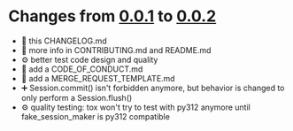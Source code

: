 # Changes from [0.0.1][0.0.1] to [0.0.2][0.0.2]

- 📝 this CHANGELOG.md
- 📝 more info in CONTRIBUTING.md and README.md
- ⚙️ better test code design and quality
- 📝 add a CODE_OF_CONDUCT.md
- 📝 add a MERGE_REQUEST_TEMPLATE.md
- ➕ Session.commit() isn't forbidden anymore, but behavior is changed to only perform a Session.flush()
- ⚙️ quality testing: tox won't try to test with py312 anymore until fake_session_maker is py312 compatible

[0.0.1]: https://lab.frogg.it/dorianturba/fake_session_maker/-/releases/0.0.1
[0.0.2]: https://lab.frogg.it/dorianturba/fake_session_maker/-/releases/0.0.2
